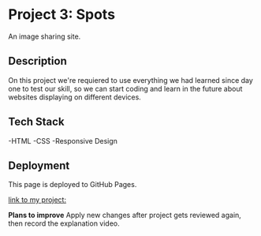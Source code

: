 # Project 3: Spots

An image sharing site.

## Description

On this project we're requiered to use everything we had learned since day one to test our skill, so we can start coding and learn in the future about websites displaying on different devices.

## Tech Stack

-HTML
-CSS
-Responsive Design

## Deployment

This page is deployed to GitHub Pages.

[link to my project:](https://oj-anaya.github.io/se_project_spots/)

**Plans to improve**
Apply new changes after project gets reviewed again, then record the explanation video.
